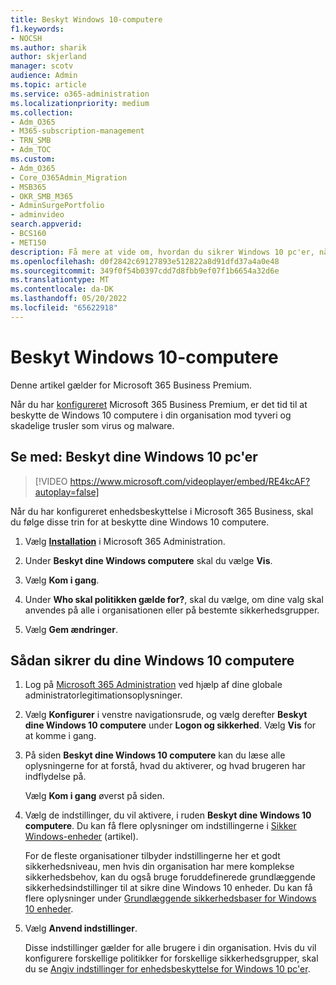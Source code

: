 ```yaml
---
title: Beskyt Windows 10-computere
f1.keywords:
- NOCSH
ms.author: sharik
author: skjerland
manager: scotv
audience: Admin
ms.topic: article
ms.service: o365-administration
ms.localizationpriority: medium
ms.collection:
- Adm_O365
- M365-subscription-management
- TRN_SMB
- Adm_TOC
ms.custom:
- Adm_O365
- Core_O365Admin_Migration
- MSB365
- OKR_SMB_M365
- AdminSurgePortfolio
- adminvideo
search.appverid:
- BCS160
- MET150
description: Få mere at vide om, hvordan du sikrer Windows 10 pc'er, når du har konfigureret Microsoft 365 Business Premium.
ms.openlocfilehash: d0f2842c69127893e512822a8d91dfd37a4a0e48
ms.sourcegitcommit: 349f0f54b0397cdd7d8fbb9ef07f1b6654a32d6e
ms.translationtype: MT
ms.contentlocale: da-DK
ms.lasthandoff: 05/20/2022
ms.locfileid: "65622918"
---
```

# <a name="secure-windows-10-computers"></a>Beskyt Windows 10-computere

Denne artikel gælder for Microsoft 365 Business Premium.

Når du har [konfigureret](business-set-up.md) Microsoft 365 Business Premium, er det tid til at beskytte de Windows 10 computere i din organisation mod tyveri og skadelige trusler som virus og malware.

## <a name="watch-secure-your-windows-10-pcs"></a>Se med: Beskyt dine Windows 10 pc'er

> [!VIDEO https://www.microsoft.com/videoplayer/embed/RE4kcAF?autoplay=false]

Når du har konfigureret enhedsbeskyttelse i Microsoft 365 Business, skal du følge disse trin for at beskytte dine Windows 10 computere.

1. Vælg <a href="https://go.microsoft.com/fwlink/p/?linkid=2171997" target="_blank">**Installation**</a> i Microsoft 365 Administration.

2. Under **Beskyt dine Windows computere** skal du vælge **Vis**.

3. Vælg  **Kom i gang**.

4. Under **Who skal politikken gælde for?**, skal du vælge, om dine valg skal anvendes på alle i organisationen eller på bestemte sikkerhedsgrupper.

5. Vælg  **Gem ændringer**.

## <a name="to-secure-your-windows-10-computers"></a>Sådan sikrer du dine Windows 10 computere

1. Log på [Microsoft 365 Administration](https://admin.microsoft.com) ved hjælp af dine globale administratorlegitimationsoplysninger. 

2. Vælg **Konfigurer** i venstre navigationsrude, og vælg derefter **Beskyt dine Windows 10 computere** under **Logon og sikkerhed**. Vælg **Vis** for at komme i gang.

3. På siden **Beskyt dine Windows 10 computere** kan du læse alle oplysningerne for at forstå, hvad du aktiverer, og hvad brugeren har indflydelse på.

    Vælg **Kom i gang** øverst på siden.

4. Vælg de indstillinger, du vil aktivere, i ruden **Beskyt dine Windows 10 computere**. Du kan få flere oplysninger om indstillingerne i [Sikker Windows-enheder](../../business-premium/m365bp-secure-windows-devices.md) (artikel). 
    
    For de fleste organisationer tilbyder indstillingerne her et godt sikkerhedsniveau, men hvis din organisation har mere komplekse sikkerhedsbehov, kan du også bruge foruddefinerede grundlæggende sikkerhedsindstillinger til at sikre dine Windows 10 enheder. Du kan få flere oplysninger under [Grundlæggende sikkerhedsbaser for Windows 10 enheder](/mem/intune/protect/security-baselines).   

5. Vælg **Anvend indstillinger**.

    Disse indstillinger gælder for alle brugere i din organisation. Hvis du vil konfigurere forskellige politikker for forskellige sikkerhedsgrupper, skal du se [Angiv indstillinger for enhedsbeskyttelse for Windows 10 pc'er](../../business-premium/m365bp-protection-settings-for-windows-10-devices.md).
